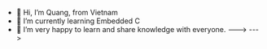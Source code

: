 - 👋 Hi, I’m Quang, from Vietnam
- 🌱 I’m currently learning Embedded C
- 👀 I’m very happy to learn and share knowledge with everyone.
--->
--->
